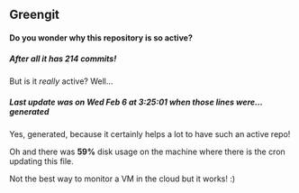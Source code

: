 ## Greengit

#### Do you wonder why this repository is so active?

##### After all it has 214 commits!

But is it *really* active? Well...

##### Last update was on Wed Feb 6 at 3:25:01 when those lines were... generated

Yes, generated, because it certainly helps a lot to have such an active repo!

Oh and there was **59%** disk usage on the machine
where there is the cron updating this file.

Not the best way to monitor a VM in the cloud but it works! :)

